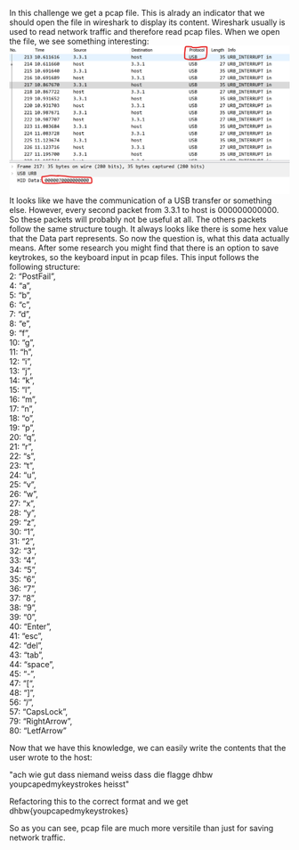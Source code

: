 In this challenge we get a pcap file. This is alrady an indicator that we should open the file in wireshark to display its content. Wireshark usually is used to read network traffic and therefore read pcap files. When we open the file, we see something interesting:  
![keytrokes](/images/keytrokes.png?raw=true "keytrokes")  
It looks like we have the communication of a USB transfer or something else. However, every second packet from 3.3.1 to host is 000000000000. So these packets will probably not be useful at all. The others packets follow the same structure tough. It always looks like there is some hex value that the Data part represents. So now the question is, what this data actually means. After some research you might find that there is an option to save keytrokes, so the keyboard input in pcap files. This input follows the following structure:  
2: “PostFail”,  
4: “a”,  
5: “b”,  
6: “c”,  
7: “d”,  
8: “e”,  
9: “f”,  
10: “g”,  
11: “h”,  
12: “i”,  
13: “j”,  
14: “k”,  
15: “l”,  
16: “m”,  
17: “n”,  
18: “o”,  
19: “p”,  
20: “q”,  
21: “r”,  
22: “s”,  
23: “t”,  
24: “u”,  
25: “v”,  
26: “w”,  
27: “x”,  
28: “y”,  
29: “z”,  
30: “1”,  
31: “2”,  
32: “3”,  
33: “4”,  
34: “5”,  
35: “6”,  
36: “7”,  
37: “8”,  
38: “9”,  
39: “0”,  
40: “Enter”,  
41: “esc”,  
42: “del”,  
43: “tab”,  
44: “space”,  
45: “-”,  
47: “[“,  
48: “]”,  
56: “/”,  
57: “CapsLock”,  
79: “RightArrow”,  
80: “LetfArrow”
  
  
Now that we have this knowledge, we can easily write the contents that the user wrote to the host:  
  
  
"ach wie gut dass niemand weiss dass die flagge dhbw  youpcapedmykeystrokes  heisst"


Refactoring this to the correct format and we get  
dhbw{youpcapedmykeystrokes}  

So as you can see, pcap file are much more versitile than just for saving network traffic.
